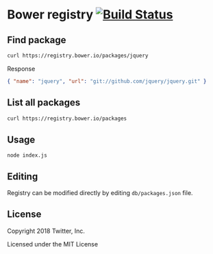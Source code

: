 # Bower registry [![Build Status](https://travis-ci.org/bower/registry.svg?branch=master)](https://travis-ci.org/bower/registry)

## Find package

```bash
curl https://registry.bower.io/packages/jquery
```

Response

```json
{ "name": "jquery", "url": "git://github.com/jquery/jquery.git" }
```

## List all packages

```bash
curl https://registry.bower.io/packages
```

## Usage

```
node index.js
```

## Editing

Registry can be modified directly by editing `db/packages.json` file.

## License

Copyright 2018 Twitter, Inc.

Licensed under the MIT License
